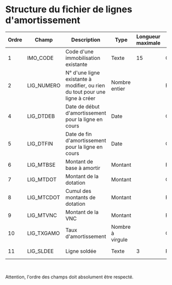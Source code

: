 # Structure du fichier de lignes d'amortissement











| Ordre | Champ | Description | Type | Longueur  maximale | Présence | Exemple |
|---|---|---|---|---|---|---|
| 1 | IMO\_CODE | Code d'une immobilisation existante | Texte | 15 | Obligatoire |  |
| 2 | LIG\_NUMERO | N° d'une ligne existante à modifier, ou rien du tout pour une ligne à créer | Nombre entier |   | Facultatif |   |
| 4 | LIG\_DTDEB | Date de début d'amortissement pour la ligne en cours | Date |   | Obligatoire |   |
| 5 | LIG\_DTFIN | Date de fin d'amortissement pour la ligne en cours | Date |   | Obligatoire |   |
| 6 | LIG\_MTBSE | Montant de base à amortir | Montant |   | Facultatif |   |
| 7 | LIG\_MTDOT | Montant de la dotation | Montant |   | Obligatoire |   |
| 8 | LIG\_MTCDOT | Cumul des montants de dotation | Montant |   | Facultatif |   |
| 9 | LIG\_MTVNC | Montant de la VNC | Montant |   | Facultatif |   |
| 10 | LIG\_TXGAMO | Taux d'amortissement | Nombre à virgule |   | Obligatoire |   |
| 11 | LIG\_SLDEE | Ligne soldée | Texte | 3 | Facultatif | Oui <br>Non |


 


Attention, l'ordre des champs doit absolument être respecté.


